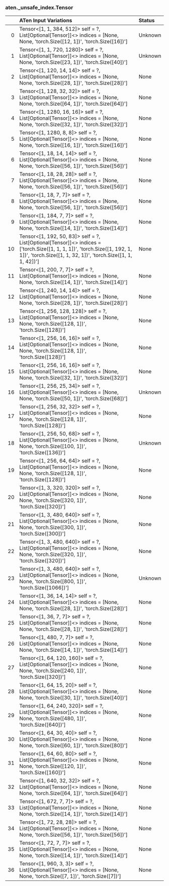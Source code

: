### aten._unsafe_index.Tensor
|    | ATen Input Variations                                                                                                                                                                         | Status   |
|---:|:----------------------------------------------------------------------------------------------------------------------------------------------------------------------------------------------|:---------|
|  0 | Tensor<[1, 1, 384, 512]> self = ?,<br>List[Optional[Tensor]]<> indices = [None, None, 'torch.Size([12, 1])', 'torch.Size([16])']                                                              | Unknown  |
|  1 | Tensor<[1, 1, 720, 1280]> self = ?,<br>List[Optional[Tensor]]<> indices = [None, None, 'torch.Size([23, 1])', 'torch.Size([40])']                                                             | Unknown  |
|  2 | Tensor<[1, 120, 14, 14]> self = ?,<br>List[Optional[Tensor]]<> indices = [None, None, 'torch.Size([28, 1])', 'torch.Size([28])']                                                              | None     |
|  3 | Tensor<[1, 128, 32, 32]> self = ?,<br>List[Optional[Tensor]]<> indices = [None, None, 'torch.Size([64, 1])', 'torch.Size([64])']                                                              | None     |
|  4 | Tensor<[1, 1280, 16, 16]> self = ?,<br>List[Optional[Tensor]]<> indices = [None, None, 'torch.Size([32, 1])', 'torch.Size([32])']                                                             | None     |
|  5 | Tensor<[1, 1280, 8, 8]> self = ?,<br>List[Optional[Tensor]]<> indices = [None, None, 'torch.Size([16, 1])', 'torch.Size([16])']                                                               | None     |
|  6 | Tensor<[1, 18, 14, 14]> self = ?,<br>List[Optional[Tensor]]<> indices = [None, None, 'torch.Size([56, 1])', 'torch.Size([56])']                                                               | None     |
|  7 | Tensor<[1, 18, 28, 28]> self = ?,<br>List[Optional[Tensor]]<> indices = [None, None, 'torch.Size([56, 1])', 'torch.Size([56])']                                                               | None     |
|  8 | Tensor<[1, 18, 7, 7]> self = ?,<br>List[Optional[Tensor]]<> indices = [None, None, 'torch.Size([56, 1])', 'torch.Size([56])']                                                                 | None     |
|  9 | Tensor<[1, 184, 7, 7]> self = ?,<br>List[Optional[Tensor]]<> indices = [None, None, 'torch.Size([14, 1])', 'torch.Size([14])']                                                                | None     |
| 10 | Tensor<[1, 192, 50, 83]> self = ?,<br>List[Optional[Tensor]]<> indices = ['torch.Size([1, 1, 1, 1])', 'torch.Size([1, 192, 1, 1])', 'torch.Size([1, 1, 32, 1])', 'torch.Size([1, 1, 1, 42])'] | None     |
| 11 | Tensor<[1, 200, 7, 7]> self = ?,<br>List[Optional[Tensor]]<> indices = [None, None, 'torch.Size([14, 1])', 'torch.Size([14])']                                                                | None     |
| 12 | Tensor<[1, 240, 14, 14]> self = ?,<br>List[Optional[Tensor]]<> indices = [None, None, 'torch.Size([28, 1])', 'torch.Size([28])']                                                              | None     |
| 13 | Tensor<[1, 256, 128, 128]> self = ?,<br>List[Optional[Tensor]]<> indices = [None, None, 'torch.Size([128, 1])', 'torch.Size([128])']                                                          | None     |
| 14 | Tensor<[1, 256, 16, 16]> self = ?,<br>List[Optional[Tensor]]<> indices = [None, None, 'torch.Size([128, 1])', 'torch.Size([128])']                                                            | None     |
| 15 | Tensor<[1, 256, 16, 16]> self = ?,<br>List[Optional[Tensor]]<> indices = [None, None, 'torch.Size([32, 1])', 'torch.Size([32])']                                                              | None     |
| 16 | Tensor<[1, 256, 25, 34]> self = ?,<br>List[Optional[Tensor]]<> indices = [None, None, 'torch.Size([50, 1])', 'torch.Size([68])']                                                              | Unknown  |
| 17 | Tensor<[1, 256, 32, 32]> self = ?,<br>List[Optional[Tensor]]<> indices = [None, None, 'torch.Size([128, 1])', 'torch.Size([128])']                                                            | None     |
| 18 | Tensor<[1, 256, 50, 68]> self = ?,<br>List[Optional[Tensor]]<> indices = [None, None, 'torch.Size([100, 1])', 'torch.Size([136])']                                                            | Unknown  |
| 19 | Tensor<[1, 256, 64, 64]> self = ?,<br>List[Optional[Tensor]]<> indices = [None, None, 'torch.Size([128, 1])', 'torch.Size([128])']                                                            | None     |
| 20 | Tensor<[1, 3, 320, 320]> self = ?,<br>List[Optional[Tensor]]<> indices = [None, None, 'torch.Size([320, 1])', 'torch.Size([320])']                                                            | None     |
| 21 | Tensor<[1, 3, 480, 640]> self = ?,<br>List[Optional[Tensor]]<> indices = [None, None, 'torch.Size([300, 1])', 'torch.Size([300])']                                                            | None     |
| 22 | Tensor<[1, 3, 480, 640]> self = ?,<br>List[Optional[Tensor]]<> indices = [None, None, 'torch.Size([320, 1])', 'torch.Size([320])']                                                            | None     |
| 23 | Tensor<[1, 3, 480, 640]> self = ?,<br>List[Optional[Tensor]]<> indices = [None, None, 'torch.Size([800, 1])', 'torch.Size([1066])']                                                           | Unknown  |
| 24 | Tensor<[1, 36, 14, 14]> self = ?,<br>List[Optional[Tensor]]<> indices = [None, None, 'torch.Size([28, 1])', 'torch.Size([28])']                                                               | None     |
| 25 | Tensor<[1, 36, 7, 7]> self = ?,<br>List[Optional[Tensor]]<> indices = [None, None, 'torch.Size([28, 1])', 'torch.Size([28])']                                                                 | None     |
| 26 | Tensor<[1, 480, 7, 7]> self = ?,<br>List[Optional[Tensor]]<> indices = [None, None, 'torch.Size([14, 1])', 'torch.Size([14])']                                                                | None     |
| 27 | Tensor<[1, 64, 120, 160]> self = ?,<br>List[Optional[Tensor]]<> indices = [None, None, 'torch.Size([240, 1])', 'torch.Size([320])']                                                           | None     |
| 28 | Tensor<[1, 64, 15, 20]> self = ?,<br>List[Optional[Tensor]]<> indices = [None, None, 'torch.Size([30, 1])', 'torch.Size([40])']                                                               | None     |
| 29 | Tensor<[1, 64, 240, 320]> self = ?,<br>List[Optional[Tensor]]<> indices = [None, None, 'torch.Size([480, 1])', 'torch.Size([640])']                                                           | None     |
| 30 | Tensor<[1, 64, 30, 40]> self = ?,<br>List[Optional[Tensor]]<> indices = [None, None, 'torch.Size([60, 1])', 'torch.Size([80])']                                                               | None     |
| 31 | Tensor<[1, 64, 60, 80]> self = ?,<br>List[Optional[Tensor]]<> indices = [None, None, 'torch.Size([120, 1])', 'torch.Size([160])']                                                             | None     |
| 32 | Tensor<[1, 640, 32, 32]> self = ?,<br>List[Optional[Tensor]]<> indices = [None, None, 'torch.Size([64, 1])', 'torch.Size([64])']                                                              | None     |
| 33 | Tensor<[1, 672, 7, 7]> self = ?,<br>List[Optional[Tensor]]<> indices = [None, None, 'torch.Size([14, 1])', 'torch.Size([14])']                                                                | None     |
| 34 | Tensor<[1, 72, 28, 28]> self = ?,<br>List[Optional[Tensor]]<> indices = [None, None, 'torch.Size([56, 1])', 'torch.Size([56])']                                                               | None     |
| 35 | Tensor<[1, 72, 7, 7]> self = ?,<br>List[Optional[Tensor]]<> indices = [None, None, 'torch.Size([14, 1])', 'torch.Size([14])']                                                                 | None     |
| 36 | Tensor<[1, 960, 3, 3]> self = ?,<br>List[Optional[Tensor]]<> indices = [None, None, 'torch.Size([7, 1])', 'torch.Size([7])']                                                                  | None     |

